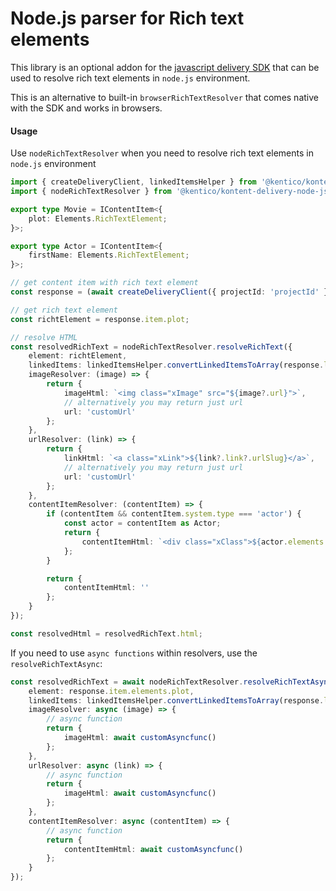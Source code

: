 # Node.js parser for Rich text elements

This library is an optional addon for the [javascript delivery SDK](https://github.com/Kentico/kontent-delivery-sdk-js)
that can be used to resolve rich text elements in `node.js` environment.

This is an alternative to built-in `browserRichTextResolver` that comes native with the SDK and works in browsers.

#### Usage

Use `nodeRichTextResolver` when you need to resolve rich text elements in `node.js` environment

```typescript
import { createDeliveryClient, linkedItemsHelper } from '@kentico/kontent-delivery';
import { nodeRichTextResolver } from '@kentico/kontent-delivery-node-js-parser';

export type Movie = IContentItem<{
    plot: Elements.RichTextElement;
}>;

export type Actor = IContentItem<{
    firstName: Elements.RichTextElement;
}>;

// get content item with rich text element
const response = (await createDeliveryClient({ projectId: 'projectId' }).item<Movie>('itemCodename').toPromise()).data;

// get rich text element
const richtElement = response.item.plot;

// resolve HTML
const resolvedRichText = nodeRichTextResolver.resolveRichText({
    element: richtElement,
    linkedItems: linkedItemsHelper.convertLinkedItemsToArray(response.linkedItems),
    imageResolver: (image) => {
        return {
            imageHtml: `<img class="xImage" src="${image?.url}">`,
            // alternatively you may return just url
            url: 'customUrl'
        };
    },
    urlResolver: (link) => {
        return {
            linkHtml: `<a class="xLink">${link?.link?.urlSlug}</a>`,
            // alternatively you may return just url
            url: 'customUrl'
        };
    },
    contentItemResolver: (contentItem) => {
        if (contentItem && contentItem.system.type === 'actor') {
            const actor = contentItem as Actor;
            return {
                contentItemHtml: `<div class="xClass">${actor.elements.firstName.value}</div>`
            };
        }

        return {
            contentItemHtml: ''
        };
    }
});

const resolvedHtml = resolvedRichText.html;
```

If you need to use `async functions` within resolvers, use the `resolveRichTextAsync`:

```typescript
const resolvedRichText = await nodeRichTextResolver.resolveRichTextAsync({
    element: response.item.elements.plot,
    linkedItems: linkedItemsHelper.convertLinkedItemsToArray(response.linkedItems),
    imageResolver: async (image) => {
        // async function
        return {
            imageHtml: await customAsyncfunc()
        };
    },
    urlResolver: async (link) => {
        // async function
        return {
            imageHtml: await customAsyncfunc()
        };
    },
    contentItemResolver: async (contentItem) => {
        // async function
        return {
            contentItemHtml: await customAsyncfunc()
        };
    }
});
```
